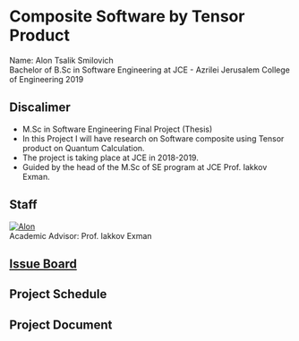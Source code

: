# Composite Software by Tensor Product
Name: Alon Tsalik Smilovich <br>
Bachelor of B.Sc in Software Engineering at JCE - Azrilei Jerusalem College of Engineering
2019

## Discalimer
* M.Sc in Software Engineering Final Project (Thesis)
* In this Project I will have research on Software composite using Tensor product on Quantum Calculation.
* The project is taking place at JCE in 2018-2019.
* Guided by the head of the M.Sc of SE program at JCE Prof. Iakkov Exman.

## Staff
[![Alon](https://avatars1.githubusercontent.com/u/17544440?v=3&s=80)](https://github.com/alonshmilo) <br>
Academic Advisor: Prof. Iakkov Exman

## [Issue Board](https://huboard.com/alonshmilo/Composite-Software-by-Tensor-Product/)

## Project Schedule


## Project Document

